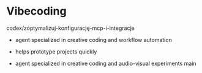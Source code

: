 # Vibecoding
codex/zoptymalizuj-konfigurację-mcp-i-integracje
- agent specialized in creative coding and workflow automation
- helps prototype projects quickly

- agent specialized in creative coding and audio-visual experiments
main

